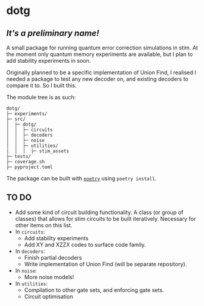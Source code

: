 # dotg
## _It's a preliminary name!_
A small package for running quantum error correction simulations in stim. At the moment only quantum memory experiments are available, but I plan to add stability experiments in soon. 

Originally planned to be a specific implementation of Union Find, I realised I needed a package to test any new decoder on, and existing decoders to compare it to. So I built this. 

The module tree is as such:
```
dotg/
├─ experiments/
├─ src/
│  ├─ dotg/
│  │  ├─ circuits
│  │  ├─ decoders
│  │  ├─ noise
│  │  ├─ utilities/
|  │  │  ├─ stim_assets
├─ tests/
├─ coverage.sh
├─ pyproject.toml
```

The package can be built with [`poetry`](https://python-poetry.org) using `poetry install`. 

## TO DO

- Add some kind of circuit building functionality. A class (or group of classes) that allows for stim circuits to be built iteratively. Necessary for other items on this list.
- In `circuits`:
  - Add stability experiments
  - Add XY and XZZX codes to surface code family.
- In `decoders`:
  - Finish partial decoders
  - Write implementation of Union Find (will be separate repository).
- In `noise`:
  - More noise models!
- In `utilities`:
  - Compilation to other gate sets, and enforcing gate sets. 
  - Circuit optimisation

